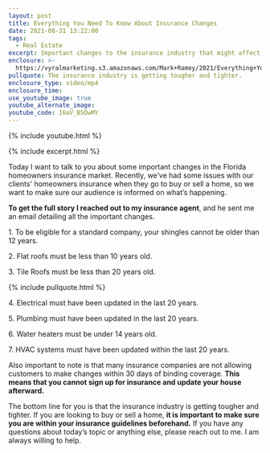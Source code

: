 ```yaml
---
layout: post
title: Everything You Need To Know About Insurance Changes
date: 2021-08-31 13:22:00
tags:
  - Real Estate
excerpt: Important changes to the insurance industry that might affect you.
enclosure: >-
  https://vyralmarketing.s3.amazonaws.com/Mark+Ramey/2021/Everything+You+Need+To+Know+About+Insurance+Changes+(1).mp4
pullquote: The insurance industry is getting tougher and tighter.
enclosure_type: video/mp4
enclosure_time:
use_youtube_image: true
youtube_alternate_image:
youtube_code: I6aV_B5OwMY
---
```

{% include youtube.html %}

{% include excerpt.html %}

Today I want to talk to you about some important changes in the Florida homeowners insurance market. Recently, we’ve had some issues with our clients' homeowners insurance when they go to buy or sell a home, so we want to make sure our audience is informed on what’s happening.

**To get the full story I reached out to my insurance agent**, and he sent me an email detailing all the important changes.

1\. To be eligible for a standard company, your shingles cannot be older than 12 years.

2\. Flat roofs must be less than 10 years old.

3\. Tile Roofs must be less than 20 years old.

{% include pullquote.html %}

4\. Electrical must have been updated in the last 20 years.

5\. Plumbing must have been updated in the last 20 years.

6\. Water heaters must be under 14 years old.

7\. HVAC systems must have been updated within the last 20 years.

Also important to note is that many insurance companies are not allowing customers to make changes within 30 days of binding coverage. **This means that you cannot sign up for insurance and update your house afterward.**

The bottom line for you is that the insurance industry is getting tougher and tighter. If you are looking to buy or sell a home, **it is important to make sure you are within your insurance guidelines beforehand.** If you have any questions about today’s topic or anything else, please reach out to me. I am always willing to help.
